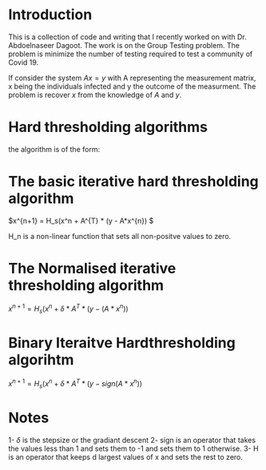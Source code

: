 # Introduction
This is a collection of code and writing that I recently worked on with Dr. Abdoelnaseer Dagoot. The work is on the Group Testing problem. The problem is minimize the number of testing required to test a community of Covid 19. 

If consider the system $Ax = y$ with A representing the measurement matrix, x being the individuals infected and y the outcome of the measurment. The problem is recover $x$ from the knowledge of $A$ and $y$. 

# Hard thresholding algorithms

the algorithm is of the form: 

# The basic iterative hard thresholding algorithm
$x^{n+1} = H_s(x^n + A^{T} * (y - A*x^{n}) $

H_n is a non-linear function that sets all non-positve values to zero.  

# The Normalised iterative thresholding algorithm
$x^{n+1} = H_s(x^n + \delta * A^{T} * (y - (A*x^{n}))$

# Binary Iteraitve Hardthresholding algorihtm

$x^{n+1} = H_s(x^n + \delta * A^{T} * (y - sign(A*x^{n}))$

# Notes 

1- $\delta$ is the stepsize or the gradiant descent 
2- sign is an operator that takes the values less than 
1 and sets them to -1 and sets them to 1 otherwise. 
3- H is an operator that keeps d largest values of x and 
sets the rest to zero. 


